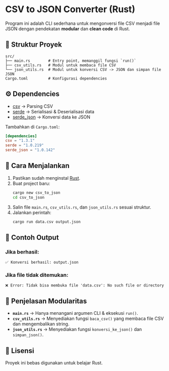 # CSV to JSON Converter (Rust)

Program ini adalah CLI sederhana untuk mengonversi file CSV menjadi file JSON dengan pendekatan
**modular** dan **clean code** di Rust.

## 📂 Struktur Proyek

```
src/
├── main.rs        # Entry point, memanggil fungsi `run()`
├── csv_utils.rs   # Modul untuk membaca file CSV
└── json_utils.rs  # Modul untuk konversi CSV -> JSON dan simpan file JSON
Cargo.toml         # Konfigurasi dependencies
```

## ⚙️ Dependencies

- [csv](https://crates.io/crates/csv) → Parsing CSV
- [serde](https://crates.io/crates/serde) → Serialisasi & Deserialisasi data
- [serde_json](https://crates.io/crates/serde_json) → Konversi data ke JSON

Tambahkan di `Cargo.toml`:

```toml
[dependencies]
csv = "1.3.1"
serde = "1.0.219"
serde_json = "1.0.142"
```

## 🚀 Cara Menjalankan

1. Pastikan sudah menginstal [Rust](https://www.rust-lang.org/).
2. Buat project baru:
   ```bash
   cargo new csv_to_json
   cd csv_to_json
   ```
3. Salin file `main.rs`, `csv_utils.rs`, dan `json_utils.rs` sesuai struktur.
4. Jalankan perintah:
   ```bash
   cargo run data.csv output.json
   ```

## 📌 Contoh Output

### Jika berhasil:

```
✅ Konversi berhasil: output.json
```

### Jika file tidak ditemukan:

```
❌ Error: Tidak bisa membuka file 'data.csv': No such file or directory
```

## 📖 Penjelasan Modularitas

- **`main.rs`** → Hanya menangani argumen CLI & eksekusi `run()`.
- **`csv_utils.rs`** → Menyediakan fungsi `baca_csv()` yang membaca file CSV dan mengembalikan
  string.
- **`json_utils.rs`** → Menyediakan fungsi `konversi_ke_json()` dan `simpan_json()`.

## 📜 Lisensi

Proyek ini bebas digunakan untuk belajar Rust.
